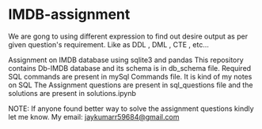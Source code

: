 # IMDB-assignment
We are gong to using different expression to find out desire output as per given question's requirement. Like as DDL , DML , CTE , etc...



Assignment on IMDB database using sqlite3 and pandas This repository contains Db-IMDB database and its schema is in db_schema file. Required SQL commands are present in mySql Commands file. It is kind of my notes on SQL The Assignment questions are present in sql_questions file and the solutions are present in solutions.ipynb

NOTE: If anyone found better way to solve the assignment questions kindly let me know. My email: jaykumarr59684@gmail.com
